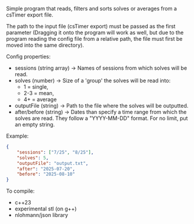 Simple program that reads, filters and sorts solves or averages from a csTimer export file.

The path to the input file (csTimer export) must be passed as the first parameter (Dragging it onto the program will work as well, but due to the program reading the config file from a relative path, the file must first be moved into the same directory).

Config properties:
- sessions (string array) -> Names of sessions from which solves will be read.
- solves (number) -> Size of a 'group' the solves will be read into:
    - 1 = single,
    - 2-3 = mean,
    - 4+ = average
- outputFile (string) -> Path to the file where the solves will be outputted.
- after/before (string) -> Dates than specify a time range from which the solves are read. They follow a "YYYY-MM-DD" format. For no limit, put an empty string.

Example:
```json
{
	"sessions": ["7/25", "8/25"],
	"solves": 5,
	"outputFile": "output.txt",
	"after": "2025-07-20",
	"before": "2025-08-10" 
}
```

To compile:
- c++23
- experimental stl (on g++)
- nlohmann/json library

